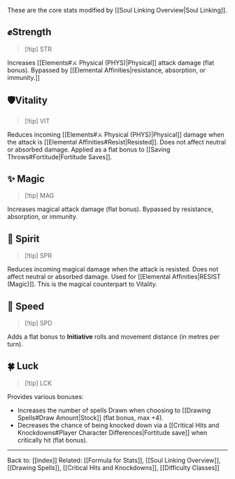 These are the core stats modified by [[Soul Linking Overview|Soul Linking]].

## ✊Strength

> [!tip] STR

Increases [[Elements#⚔️ Physical (PHYS)|Physical]] attack damage (flat bonus). Bypassed by [[Elemental Affinities|resistance, absorption, or immunity.]]
## 🛡️Vitality

> [!tip] VIT

Reduces incoming [[Elements#⚔️ Physical (PHYS)|Physical]] damage when the attack is [[Elemental Affinities#Resist|Resisted]]. Does not affect neutral or absorbed damage. Applied as a flat bonus to [[Saving Throws#Fortitude|Fortitude Saves]].
## ✨ Magic

> [!tip] MAG

Increases magical attack damage (flat bonus). Bypassed by resistance, absorption, or immunity.
## 💙 Spirit

> [!tip] SPR

Reduces incoming magical damage when the attack is resisted. Does not affect neutral or absorbed damage. Used for [[Elemental Affinities|RESIST (Magic)]]. This is the magical counterpart to Vitality.
## 🏃 Speed

> [!tip] SPD

Adds a flat bonus to **Initiative** rolls and movement distance (in metres per turn).
## 🍀 Luck

> [!tip] LCK

Provides various bonuses:
*   Increases the number of spells Drawn when choosing to [[Drawing Spells#Draw Amount|Stock]] (flat bonus, max +4).
*   Decreases the chance of being knocked down via a [[Critical Hits and Knockdowns#Player Character Differences|Fortitude save]] when critically hit (flat bonus).

---
Back to: [[index]]
Related: [[Formula for Stats]], [[Soul Linking Overview]], [[Drawing Spells]], [[Critical Hits and Knockdowns]], [[Difficulty Classes]]